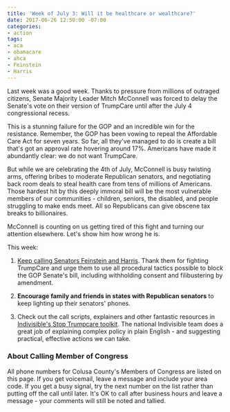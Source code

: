 ```yaml
---
title: 'Week of July 3: Will it be healthcare or wealthcare?'
date: 2017-06-26 12:50:00 -07:00
categories:
- action
tags:
- aca
- obamacare
- ahca
- Feinstein
- Harris
---
```


Last week was a good week. Thanks to pressure from millions of outraged citizens, Senate Majority Leader Mitch McConnell was forced to delay the Senate's vote on their version of TrumpCare until after the July 4 congressional recess. 

This is a stunning failure for the GOP and an incredible win for the resistance. Remember, the GOP has been vowing to repeal the Affordable Care Act for seven years. So far, all they've managed to do is create a bill that's got an approval rate hovering around 17%. Americans have made it abundantly clear: we do not want TrumpCare.

But while we are celebrating the 4th of July, McConnell is busy twisting arms, offering bribes to moderate Republican senators, and negotiating back room deals to steal health care from tens of millions of Americans. Those hardest hit by this deeply immoral bill will be the most vulnerable members of our communities - children, seniors, the disabled, and people struggling to make ends meet. All so Republicans can give obscene tax breaks to billionaires.

McConnell is counting on us getting tired of this fight and turning our attention elsewhere. Let's show him how wrong he is.

This week: 

1. [Keep calling Senators Feinstein and Harris](https://www.indivisibleguide.com/resource/withholding-consent-filibuster-amendment-call-script/). Thank them for fighting TrumpCare and urge them to use all procedural tactics possible to block the GOP Senate's bill, including withholding consent and filibustering by amendment. 

2. **Encourage family and friends in states with Republican senators** to keep lighting up their senators' phones. 

3. Check out the call scripts, explainers and other fantastic resources in [Indivisible's Stop Trumpcare toolkit](https://www.indivisibleguide.com/stop-trumpcare/). The national Indivisible team does a great job of explaining complex policy in plain English - and suggesting practical, effective actions we can take. 


### About Calling Member of Congress

All phone numbers for Colusa County's Members of Congress are listed on this page. If you get voicemail, leave a message and include your area code. If you get a busy signal, try the next number on the list rather than putting off the call until later. It's OK to call after business hours and leave a message - your comments will still be noted and tallied.